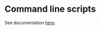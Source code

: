 # Command line scripts

See documentation 
[here](https://pose-app.readthedocs.io/en/latest/source/guides/inference_on_large_videos.html).
